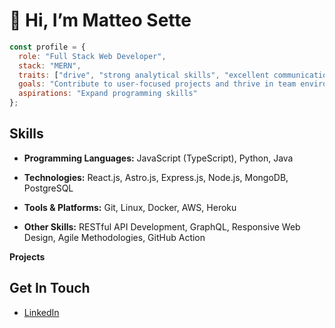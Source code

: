 # 👋 Hi, I’m Matteo Sette

```js
const profile = {
  role: "Full Stack Web Developer",
  stack: "MERN",
  traits: ["drive", "strong analytical skills", "excellent communication"],
  goals: "Contribute to user-focused projects and thrive in team environments",
  aspirations: "Expand programming skills"
};

```

## **Skills**

* **Programming Languages:** JavaScript (TypeScript), Python, Java
* **Technologies:** React.js, Astro.js, Express.js, Node.js, MongoDB, PostgreSQL

* **Tools & Platforms:** Git, Linux, Docker, AWS, Heroku

* **Other Skills:** RESTful API Development, GraphQL, Responsive Web Design, Agile Methodologies, GitHub Action

**Projects**

## **Get In Touch**

* [LinkedIn](linkedin.com/in/matteo-sette/)
